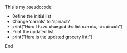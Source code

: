 This is my pseudocode:

* Define the initial list
* Change 'carrots' to 'spinach'
* print("Here I have changed the list carrots, to spinach")
* Print the updated list
* print("Here is the updated grocery list:")

End